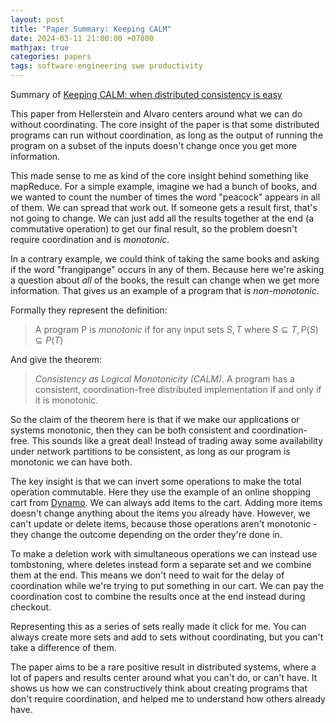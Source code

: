 ```yaml
---
layout: post
title: "Paper Summary: Keeping CALM"
date: 2024-03-11 21:00:00 +07800
mathjax: true
categories: papers
tags: software-engineering swe productivity
---
```


Summary of [Keeping CALM: when distributed consistency is easy](https://dl.acm.org/doi/10.1145/3369736)

This paper from Hellerstein and Alvaro centers around what we can do without coordinating. The core insight of the paper is that some distributed programs can run without coordination, as long as the output of running the program on a subset of the inputs doesn't change once you get more information.

<!--more-->

This made sense to me as kind of the core insight behind something like mapReduce. For a simple example, imagine we had a bunch of books, and we wanted to count the number of times the word "peacock" appears in all of them. We can spread that work out. If someone gets a result first, that's not going to change. We can just add all the results together at the end (a commutative operation) to get our final result, so the problem doesn't require coordination and is _monotonic_. 

In a contrary example, we could think of taking the same books and asking if the word "frangipange" occurs in any of them. Because here we're asking a question about _all_ of the books, the result can change when we get more information. That gives us an example of a program that is _non-monotonic_. 

Formally they represent the definition:

> A program P is _monotonic_ if for any input sets $S, T$ where $S \subseteq T, P(S) \subseteq P(T)$

And give the theorem:

> _Consistency as Logical Monotonicity (CALM)_. A program has a consistent, coordination-free distributed implementation if and only if it is monotonic. 

So the claim of the theorem here is that if we make our applications or systems monotonic, then they can be both consistent and coordination-free. This sounds like a great deal! Instead of trading away some availability under network partitions to be consistent, as long as our program is monotonic we can have both. 

The key insight is that we can invert some operations to make the total operation commutable. Here they use the example of an online shopping cart from [Dynamo](https://www.allthingsdistributed.com/files/amazon-dynamo-sosp2007.pdf). We can always add items to the cart. Adding more items doesn't change anything about the items you already have. However, we can't update or delete items, because those operations aren't monotonic - they change the outcome depending on the order they're done in. 

To make a deletion work with simultaneous operations we can instead use tombstoning, where deletes instead form a separate set and we combine them at the end. This means we don't need to wait for the delay of coordination while we're trying to put something in our cart. We can pay the coordination cost to combine the results once at the end instead during checkout.  

Representing this as a series of sets really made it click for me. You can always create more sets and add to sets without coordinating, but you can't take a difference of them. 

The paper aims to be a rare positive result in distributed systems, where a lot of papers and results center around what you can't do, or can't have. It shows us how we can constructively think about creating programs that don't require coordination, and helped me to understand how others already have. 